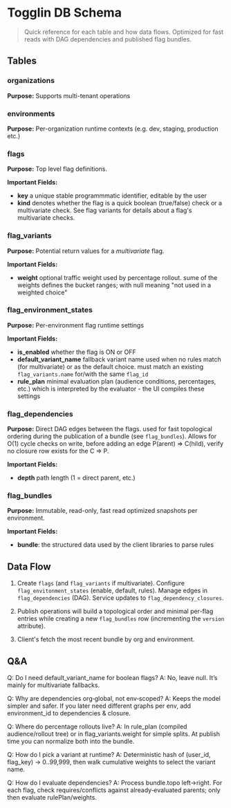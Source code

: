 # Togglin DB Schema

> Quick reference for each table and how data flows. Optimized for fast reads with DAG dependencies and published flag bundles.

## Tables

### organizations

**Purpose:** Supports multi-tenant operations

### environments

**Purpose:** Per-organization runtime contexts (e.g. dev, staging, production etc.)

### flags

**Purpose:** Top level flag definitions.

**Important Fields:**

- **key** a unique stable programmmatic identifier, editable by the user
- **kind** denotes whether the flag is a quick boolean (true/false) check or a multivariate check. See flag variants for details about a flag's multivariate checks.

### flag_variants

**Purpose:** Potential return values for a _multivariate_ flag.

**Important Fields:**

- **weight** optional traffic weight used by percentage rollout. sume of the weights defines the bucket ranges; with null meaning "not used in a weighted choice"

### flag_environment_states

**Purpose:** Per-environment flag runtime settings

**Important Fields:**

- **is_enabled** whether the flag is ON or OFF
- **default_variant_name** fallback variant name used when no rules match (for multivariate) or as the default choice. must match an existing `flag_variants.name` for/with the same `flag_id`
- **rule_plan** minimal evaluation plan (audience conditions, percentages, etc.) which is interpreted by the evaluator - the UI compiles these settings

### flag_dependencies

**Purpose:** Direct DAG edges between the flags. used for fast topological ordering during the publication of a bundle (see `flag_bundles`). Allows for O(1) cycle checks on write, before adding an edge P(arent) => C(hild), verify no closure row exists for the C => P.

**Important Fields:**

- **depth** path length (1 = direct parent, etc.)

### flag_bundles

**Purpose:** Immutable, read-only, fast read optimized snapshots per environment.

**Important Fields:**

- **bundle**: the structured data used by the client libraries to parse rules

## Data Flow

1. Create `flags` (and `flag_variants` if multivariate). Configure `flag_envitonment_states` (enable, default, rules). Manage edges in `flag_dependencies` (DAG). Service updates to `flag_dependency_closures`.

2. Publish operations will build a topological order and minimal per-flag entries while creating a new `flag_bundles` row (incrementing the `version` attribute).

3. Client's fetch the most recent bundle by org and environment.

## Q&A

Q: Do I need default_variant_name for boolean flags?
A: No, leave null. It’s mainly for multivariate fallbacks.

Q: Why are dependencies org‑global, not env‑scoped?
A: Keeps the model simpler and safer. If you later need different graphs per env, add environment_id to dependencies & closure.

Q: Where do percentage rollouts live?
A: In rule_plan (compiled audience/rollout tree) or in flag_variants.weight for simple splits. At publish time you can normalize both into the bundle.

Q: How do I pick a variant at runtime?
A: Deterministic hash of (user_id, flag_key) → 0..99,999, then walk cumulative weights to select the variant name.

Q: How do I evaluate dependencies?
A: Process bundle.topo left→right. For each flag, check requires/conflicts against already‑evaluated parents; only then evaluate rulePlan/weights.
